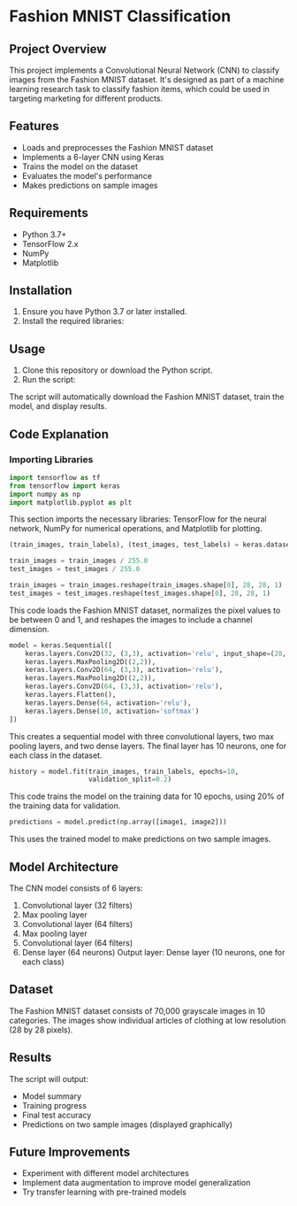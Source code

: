 # Fashion MNIST Classification

## Project Overview
This project implements a Convolutional Neural Network (CNN) to classify images from the Fashion MNIST dataset. It's designed as part of a machine learning research task to classify fashion items, which could be used in targeting marketing for different products.

## Features
- Loads and preprocesses the Fashion MNIST dataset
- Implements a 6-layer CNN using Keras
- Trains the model on the dataset
- Evaluates the model's performance
- Makes predictions on sample images

## Requirements
- Python 3.7+
- TensorFlow 2.x
- NumPy
- Matplotlib

## Installation
1. Ensure you have Python 3.7 or later installed.
2. Install the required libraries:


## Usage
1. Clone this repository or download the Python script.
2. Run the script:

The script will automatically download the Fashion MNIST dataset, train the model, and display results.

## Code Explanation

### Importing Libraries
```python
import tensorflow as tf
from tensorflow import keras
import numpy as np
import matplotlib.pyplot as plt
```
This section imports the necessary libraries: TensorFlow for the neural network, NumPy for numerical operations, and Matplotlib for plotting.

```python
(train_images, train_labels), (test_images, test_labels) = keras.datasets.fashion_mnist.load_data()

train_images = train_images / 255.0
test_images = test_images / 255.0

train_images = train_images.reshape(train_images.shape[0], 28, 28, 1)
test_images = test_images.reshape(test_images.shape[0], 28, 28, 1)
```

This code loads the Fashion MNIST dataset, normalizes the pixel values to be between 0 and 1, and reshapes the images to include a channel dimension.

```python
model = keras.Sequential([
    keras.layers.Conv2D(32, (3,3), activation='relu', input_shape=(28, 28, 1)),
    keras.layers.MaxPooling2D((2,2)),
    keras.layers.Conv2D(64, (3,3), activation='relu'),
    keras.layers.MaxPooling2D((2,2)),
    keras.layers.Conv2D(64, (3,3), activation='relu'),
    keras.layers.Flatten(),
    keras.layers.Dense(64, activation='relu'),
    keras.layers.Dense(10, activation='softmax')
])
```
This creates a sequential model with three convolutional layers, two max pooling layers, and two dense layers. The final layer has 10 neurons, one for each class in the dataset.

```python
history = model.fit(train_images, train_labels, epochs=10, 
                    validation_split=0.2)
```
This code trains the model on the training data for 10 epochs, using 20% of the training data for validation.

```python
predictions = model.predict(np.array([image1, image2]))
```
This uses the trained model to make predictions on two sample images.


## Model Architecture
The CNN model consists of 6 layers:
1. Convolutional layer (32 filters)
2. Max pooling layer
3. Convolutional layer (64 filters)
4. Max pooling layer
5. Convolutional layer (64 filters)
6. Dense layer (64 neurons)
Output layer: Dense layer (10 neurons, one for each class)

## Dataset
The Fashion MNIST dataset consists of 70,000 grayscale images in 10 categories. The images show individual articles of clothing at low resolution (28 by 28 pixels).

## Results
The script will output:
- Model summary
- Training progress
- Final test accuracy
- Predictions on two sample images (displayed graphically)

## Future Improvements
- Experiment with different model architectures
- Implement data augmentation to improve model generalization
- Try transfer learning with pre-trained models